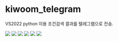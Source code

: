 # kiwoom_telegram
VS2022 python 이용
조건검색 결과를 텔레그램으로 전송.

![](./images/run-1.png)
![](./images/run-2.png)
![](./images/run-3.png)
![](./images/run-4.png)
![](./images/run-5.png)
![](./images/run-6.png)

